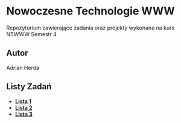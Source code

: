# Nowoczesne Technologie WWW
Repozytorium zawierające zadania oraz projekty wykonane na kurs NTWWW
Semestr 4

## Autor
Adrian Herda

## Listy Zadań
* [<b>Lista 1</b>](listy_zadan/lista1.pdf)
* [<b>Lista 2</b>](listy_zadan/lista2.pdf)
* [<b>Lista 3</b>](listy_zadan/lista3.pdf)
